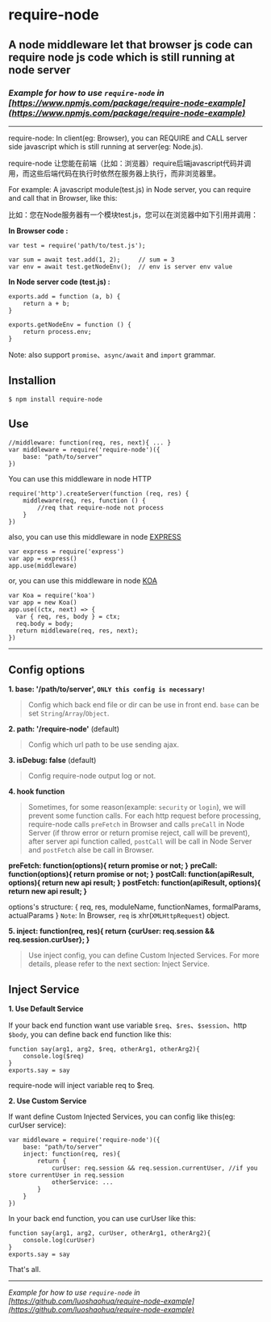 # require-node
## A node middleware let that browser js code can require node js code which is still running at node server

### *Example for how to use `require-node` in [https://www.npmjs.com/package/require-node-example](https://www.npmjs.com/package/require-node-example)*

---

require-node: In client(eg: Browser), you can REQUIRE and CALL server side javascript which is still running at server(eg: Node.js).

require-node 让您能在前端（比如：浏览器）require后端javascript代码并调用，而这些后端代码在执行时依然在服务器上执行，而非浏览器里。

For example: A javascript module(test.js) in Node server, you can require and call that in Browser, like this:

比如：您在Node服务器有一个模块test.js，您可以在浏览器中如下引用并调用：

**In Browser code :**
```
var test = require('path/to/test.js');

var sum = await test.add(1, 2);     // sum = 3
var env = await test.getNodeEnv();  // env is server env value
```
**In Node server code (test.js) :**
```
exports.add = function (a, b) {
    return a + b;
}

exports.getNodeEnv = function () {
    return process.env;
}
```
Note: also support `promise`、`async/await` and `import` grammar.

## Installion
```
$ npm install require-node
```

## Use
```
//middleware: function(req, res, next){ ... }
var middleware = require('require-node')({
    base: "path/to/server"
})
```

You can use this middleware in node HTTP
```
require('http').createServer(function (req, res) {
    middleware(req, res, function () {
        //req that require-node not process
    }
})
```

also, you can use this middleware in node [EXPRESS](https://www.npmjs.com/package/express)
```
var express = require('express')
var app = express()
app.use(middleware)
```

or, you can use this middleware in node [KOA](https://www.npmjs.com/package/koa)
```
var Koa = require('koa')
var app = new Koa()
app.use((ctx, next) => {
  var { req, res, body } = ctx;
  req.body = body;
  return middleware(req, res, next);
})
```

---

## Config options

**1. base: '/path/to/server', `ONLY this config is necessary!`**
> Config which back end file or dir can be use in front end. `base` can be set `String`/`Array`/`Object`.

**2. path: '/require-node'** (default)
> Config which url path to be use sending ajax.

**3. isDebug: false** (default)
> Config require-node output log or not.

**4. hook function**
> Sometimes, for some reason(example: `security` or `login`), we will prevent some function calls. For each http request before processing, require-node calls `preFetch` in Browser and calls `preCall` in Node Server (if throw error or return promise reject, call will be prevent), after server api function called, `postCall` will be call in Node Server and `postFetch` alse be call in Browser.

**preFetch: function(options){ return promise or not; }**
**preCall: function(options){ return promise or not; }**
**postCall: function(apiResult, options){ return new api result; }**
**postFetch: function(apiResult, options){ return new api result; }**

options's structure: { req, res, moduleName, functionNames, formalParams, actualParams }
`Note`: In Browser, `req` is xhr(`XMLHttpRequest`) object.

**5. inject: function(req, res){ return {curUser: req.session && req.session.curUser}; }**
> Use inject config, you can define Custom Injected Services. For more details, please refer to the next section: Inject Service.

## Inject Service
**1. Use Default Service**

If your back end function want use variable `$req`、`$res`、`$session`、http `$body`, you can define back end function like this:
```
function say(arg1, arg2, $req, otherArg1, otherArg2){
    console.log($req)
}
exports.say = say
```
require-node will inject variable req to $req.

**2. Use Custom Service**

If want define Custom Injected Services, you can config like this(eg: curUser service):
```
var middleware = require('require-node')({
    base: "path/to/server"
    inject: function(req, res){
        return {
            curUser: req.session && req.session.currentUser, //if you store currentUser in req.session
            otherService: ...
        }
    }
})
```
In your back end function, you can use curUser like this:
```
function say(arg1, arg2, curUser, otherArg1, otherArg2){
    console.log(curUser)
}
exports.say = say
```

That's all.

---

*Example for how to use `require-node` in [https://github.com/luoshaohua/require-node-example](https://github.com/luoshaohua/require-node-example)*
